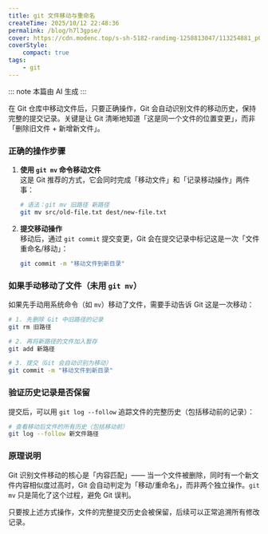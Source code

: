 ```yaml
---
title: git 文件移动与重命名
createTime: 2025/10/12 22:48:36
permalink: /blog/h7l3gpse/
cover: https://cdn.modenc.top/s-sh-5182-randimg-1258813047/113254881_p0.png
coverStyle:
    compact: true
tags:
    - git
---
```


::: note
本篇由 AI 生成
:::

在 Git 仓库中移动文件后，只要正确操作，Git 会自动识别文件的移动历史，保持完整的提交记录。关键是让 Git 清晰地知道「这是同一个文件的位置变更」，而非「删除旧文件 + 新增新文件」。

### 正确的操作步骤

1. **使用 `git mv` 命令移动文件**  
   这是 Git 推荐的方式，它会同时完成「移动文件」和「记录移动操作」两件事：  

   ```bash
   # 语法：git mv 旧路径 新路径
   git mv src/old-file.txt dest/new-file.txt
   ```

2. **提交移动操作**  
   移动后，通过 `git commit` 提交变更，Git 会在提交记录中标记这是一次「文件重命名/移动」：  

   ```bash
   git commit -m "移动文件到新目录"
   ```

### 如果手动移动了文件（未用 `git mv`）

如果先手动用系统命令（如 `mv`）移动了文件，需要手动告诉 Git 这是一次移动：  

```bash
# 1. 先删除 Git 中旧路径的记录
git rm 旧路径

# 2. 再将新路径的文件加入暂存
git add 新路径

# 3. 提交（Git 会自动识别为移动）
git commit -m "移动文件到新目录"
```

### 验证历史记录是否保留

提交后，可以用 `git log --follow` 追踪文件的完整历史（包括移动前的记录）：  

```bash
# 查看移动后文件的所有历史（包括移动前）
git log --follow 新文件路径
```

### 原理说明

Git 识别文件移动的核心是「内容匹配」—— 当一个文件被删除，同时有一个新文件内容相似度过高时，Git 会自动判定为「移动/重命名」，而非两个独立操作。`git mv` 只是简化了这个过程，避免 Git 误判。

只要按上述方式操作，文件的完整提交历史会被保留，后续可以正常追溯所有修改记录。
